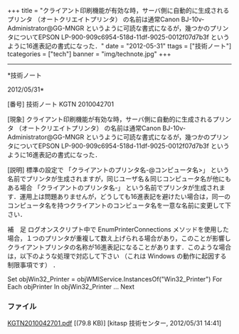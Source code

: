 ﻿+++
title = "クライアント印刷機能が有効な時，サーバ側に自動的に生成されるプリンタ （オートクリエイトプリンタ） の名前は通常Canon BJ-10v-Administrator@GG-MNGR というように可読な書式になるが，幾つかのプリンタについてEPSON LP-900-909c6954-518d-11df-9025-0012f07d7b3f というように16進表記の書式になった．"
date = "2012-05-31"
ttags = ["技術ノート"]
tcategories = ["tech"]
banner = "img/technote.jpg"
+++

-----------------------------------------------------------------------------------------------------------------------------

*技術ノート

2012/05/31*


[番号]
技術ノート KGTN 2010042701

[現象]
クライアント印刷機能が有効な時，サーバ側に自動的に生成されるプリンタ
（オートクリエイトプリンタ） の名前は通常Canon
BJ-10v-Administrator@GG-MNGR
というように可読な書式になるが，幾つかのプリンタについてEPSON
LP-900-909c6954-518d-11df-9025-0012f07d7b3f
というように16進表記の書式になった．

[説明]
標準の設定で 「クライアントのプリンタ名-@コンピュータ名>」
という名前でプリンタが生成されますが，同じユーザ名＆同じコンピュータ名が他にもある場合
「クライアントのプリンタ名-」
という名前でプリンタが生成されます．運用上は問題ありませんが，どうしても16進表記を避けたい場合は，同一のコンピュータ名を持つクライアントのコンピュータ名を一意な名前に変更して下さい．

補　足
ログオンスクリプト中で EnumPrinterConnections
メソッドを使用した場合，１つのプリンタが重複して数え上げられる場合があり，このことが影響しクライアントプリンタの名称が16進表記になることがあります．このような場合は，以下のような処理で対応して下さい
（これは Windows の動作に起因する制限事項です） ．

Set objWin32_Printer = objWMIService.InstancesOf("Win32_Printer")
For Each objPrinter In objWin32_Printer
...
Next


### ファイル

 
 


[KGTN2010042701.pdf](http://techreport.kitasp.net/attachments/download/156/KGTN2010042701.pdf)
 [(79.8 KB)] [kitasp 技術センター, 2012/05/31
14:41]


 


 

